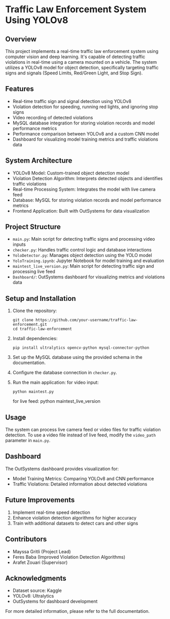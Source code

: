 # Traffic Law Enforcement System Using YOLOv8

## Overview

This project implements a real-time traffic law enforcement system using computer vision and deep learning. It's capable of detecting traffic violations in real-time using a camera mounted on a vehicle. The system utilizes a YOLOv8 model for object detection, specifically targeting traffic signs and signals (Speed Limits, Red/Green Light, and Stop Sign).

## Features

- Real-time traffic sign and signal detection using YOLOv8
- Violation detection for speeding, running red lights, and ignoring stop signs
- Video recording of detected violations
- MySQL database integration for storing violation records and model performance metrics
- Performance comparison between YOLOv8 and a custom CNN model
- Dashboard for visualizing model training metrics and traffic violations data

## System Architecture

- YOLOv8 Model: Custom-trained object detection model
- Violation Detection Algorithm: Interprets detected objects and identifies traffic violations
- Real-time Processing System: Integrates the model with live camera feed
- Database: MySQL for storing violation records and model performance metrics
- Frontend Application: Built with OutSystems for data visualization

## Project Structure

- `main.py`: Main script for detecting traffic signs and processing video inputs
- `checker.py`: Handles traffic control logic and database interactions
- `YoloDetector.py`: Manages object detection using the YOLO model
- `YoloTraining.ipynb`: Jupyter Notebook for model training and evaluation
- `maintest_live_version.py`: Main script for detecting traffic sign and processing live feed
- `Dashboard/`: OutSystems dashboard for visualizing metrics and violations data

## Setup and Installation

1. Clone the repository:
   ```
   git clone https://github.com/your-username/traffic-law-enforcement.git
   cd traffic-law-enforcement
   ```

2. Install dependencies:
   ```
   pip install ultralytics opencv-python mysql-connector-python
   ```

3. Set up the MySQL database using the provided schema in the documentation.

4. Configure the database connection in `checker.py`.

5. Run the main application:
   for video input:
   ```
   python maintest.py 
   ```
   for live feed:
   python maintest_live_version

## Usage

The system can process live camera feed or video files for traffic violation detection. To use a video file instead of live feed, modify the `video_path` parameter in `main.py`.

## Dashboard

The OutSystems dashboard provides visualization for:
- Model Training Metrics: Comparing YOLOv8 and CNN performance
- Traffic Violations: Detailed information about detected violations

## Future Improvements

1. Implement real-time speed detection
2. Enhance violation detection algorithms for higher accuracy
3. Train with additional datasets to detect cars and other signs

## Contributors

- Mayssa Gritli (Project Lead)
- Feres Baba (Improved Violation Detection Algorithms)
- Arafet Zouari (Supervisor)

## Acknowledgments

- Dataset source: Kaggle
- YOLOv8: Ultralytics
- OutSystems for dashboard development

For more detailed information, please refer to the full documentation.
